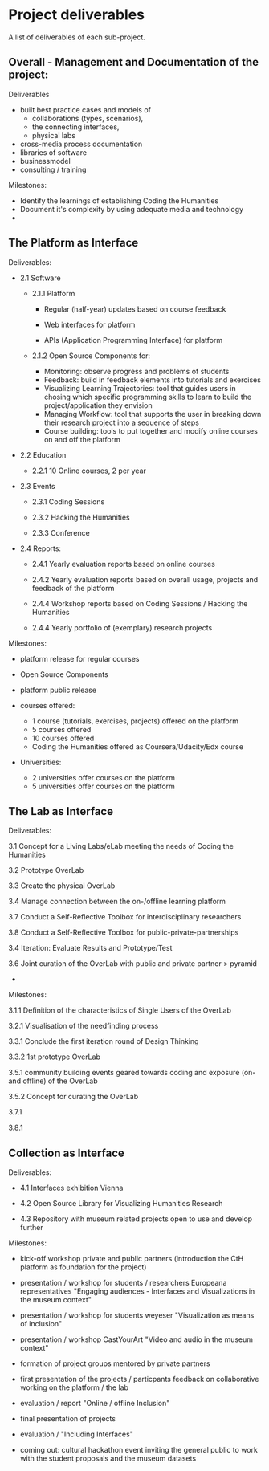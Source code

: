 # Project deliverables

A list of deliverables of each sub-project.


## Overall - Management and Documentation of the project:

Deliverables
+ built best practice cases and models of 
  + collaborations (types, scenarios), 
  + the connecting interfaces, 
  + physical labs
+ cross-media process documentation  
+ libraries of software 
+ businessmodel
+ consulting / training

Milestones:
+ Identify the learnings of establishing Coding the Humanities 
+ Document it's complexity by using adequate media and technology
+ 

## The Platform as Interface

Deliverables:

+ 2.1 Software

  + 2.1.1 Platform

    + Regular (half-year) updates based on course feedback

    + Web interfaces for platform

    + APIs (Application Programming Interface) for platform

  + 2.1.2 Open Source Components for:
    + Monitoring: observe progress and problems of students 
    + Feedback: build in feedback elements into tutorials and exercises
    + Visualizing Learning Trajectories: tool that guides users in chosing which specific programming skills to learn to build the project/application they envision
    + Managing Workflow: tool that supports the user in breaking down their research project into a sequence of steps
	+ Course building: tools to put together and modify online courses on and off the platform

+ 2.2 Education

  + 2.2.1 10 Online courses, 2 per year

+ 2.3 Events

  + 2.3.1 Coding Sessions

  + 2.3.2 Hacking the Humanities

  + 2.3.3 Conference

+ 2.4 Reports:

  + 2.4.1 Yearly evaluation reports based on online courses 

  + 2.4.2 Yearly evaluation reports based on overall usage, projects and feedback of the platform

  + 2.4.4 Workshop reports based on Coding Sessions / Hacking the Humanities

  + 2.4.4 Yearly portfolio of (exemplary) research projects

Milestones:

+ platform release for regular courses
+ Open Source Components
+ platform public release

+ courses offered:
  + 1 course (tutorials, exercises, projects) offered on the platform
  + 5 courses offered
  + 10 courses offered
  + Coding the Humanities offered as Coursera/Udacity/Edx course

+ Universities:
  + 2 universities offer courses on the platform
  + 5 universities offer courses on the platform

## The Lab as Interface

Deliverables:

3.1 Concept for a Living Labs/eLab meeting the needs of Coding the Humanities

3.2 Prototype OverLab
 
3.3 Create the physical OverLab

3.4 Manage connection between the on-/offline learning platform

3.7 Conduct a Self-Reflective Toolbox for interdisciplinary researchers

3.8 Conduct a Self-Reflective Toolbox for public-private-partnerships

3.4 Iteration: Evaluate Results and Prototype/Test

3.6 Joint curation of the OverLab with public and private partner > pyramid

- 


Milestones:

3.1.1 Definition of the characteristics of Single Users of the OverLab

3.2.1 Visualisation of the needfinding process

3.3.1 Conclude the first iteration round of Design Thinking

3.3.2 1st prototype OverLab

3.5.1 community building events geared towards coding and exposure (on- and offline) of the OverLab

3.5.2 Concept for curating the OverLab

3.7.1

3.8.1


## Collection as Interface

Deliverables:

+ 4.1 Interfaces exhibition Vienna

+ 4.2 Open Source Library for Visualizing Humanities Research

+ 4.3 Repository with museum related projects open to use and develop further



Milestones:

+ kick-off workshop private and public partners (introduction the CtH platform as foundation for the project)

+ presentation / workshop for students / researchers Europeana representatives
"Engaging audiences - Interfaces and Visualizations in the museum context"

+ presentation / workshop for students weyeser "Visualization as means of inclusion"

+ presentation / workshop CastYourArt "Video and audio in the museum context"

+ formation of project groups mentored by private partners

+ first presentation of the projects / particpants feedback on collaborative working on the platform / the lab

+ evaluation / report "Online / offline Inclusion"

+ final presentation of projects 

+ evaluation / "Including Interfaces"

+ coming out: cultural hackathon event inviting the general public to work with the student proposals and the museum datasets



